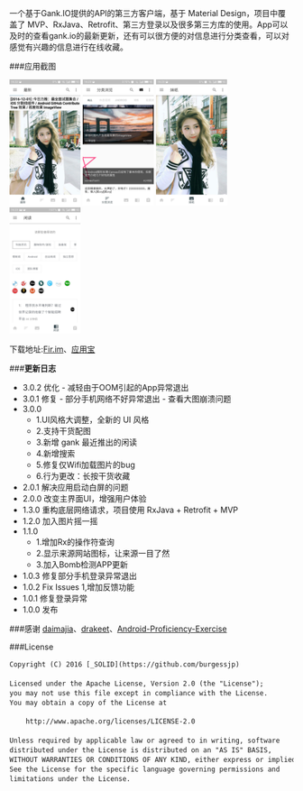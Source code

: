 
一个基于Gank.IO提供的API的第三方客户端，基于 Material Design，项目中覆盖了 MVP、RxJava、Retrofit、第三方登录以及很多第三方库的使用。App可以及时的查看gank.io的最新更新，还有可以很方便的对信息进行分类查看，可以对感觉有兴趣的信息进行在线收藏。

###应用截图

<img src="capture/p1.jpg" width="25%" />
<img src="capture/p2.jpg" width="25%" />
<img src="capture/p3.jpg" width="25%" />
<img src="capture/p4.jpg" width="25%" />



下载地址:[Fir.im](http://fir.im/ganhuoio)、[应用宝](http://android.myapp.com/myapp/detail.htm?apkName=ren.solid.ganhuoio)



###**更新日志**
- 3.0.2 优化
      - 减轻由于OOM引起的App异常退出
- 3.0.1 修复
      - 部分手机网络不好异常退出
      - 查看大图崩溃问题
- 3.0.0
     - 1.UI风格大调整，全新的 UI 风格
     - 2.支持干货配图
     - 3.新增 gank 最近推出的闲读
     - 4.新增搜索
     - 5.修复仅Wifi加载图片的bug
     - 6.行为更改：长按干货收藏
- 2.0.1  解决应用启动白屏的问题
- 2.0.0  改变主界面UI，增强用户体验
- 1.3.0  重构底层网络请求，项目使用 RxJava + Retrofit + MVP
- 1.2.0  加入图片摇一摇
- 1.1.0  
   - 1.增加Rx的操作符查询
   - 2.显示来源网站图标，让来源一目了然
   - 3.加入Bomb检测APP更新
- 1.0.3  修复部分手机登录异常退出
- 1.0.2  Fix Issues 1,增加反馈功能
- 1.0.1  修复登录异常
- 1.0.0  发布

###感谢
[daimajia](https://github.com/daimajia)、[drakeet](https://github.com/drakeet)、[Android-Proficiency-Exercise](https://github.com/ryanhoo/Android-Proficiency-Exercise)

###License
```html
Copyright (C) 2016 [_SOLID](https://github.com/burgessjp)

Licensed under the Apache License, Version 2.0 (the "License");
you may not use this file except in compliance with the License.
You may obtain a copy of the License at

    http://www.apache.org/licenses/LICENSE-2.0

Unless required by applicable law or agreed to in writing, software
distributed under the License is distributed on an "AS IS" BASIS,
WITHOUT WARRANTIES OR CONDITIONS OF ANY KIND, either express or implied.
See the License for the specific language governing permissions and
limitations under the License.
```